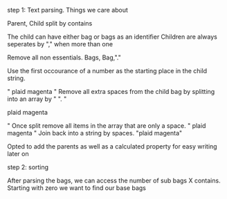 step 1:
Text parsing. Things we care about

Parent, Child split by contains

The child can have either bag or bags as an identifier 
Children are always seperates by "," when more than one

Remove all non essentials. Bags, Bag,"."

Use the first occourance of a number as the starting place in the child string.

" plaid magenta "
Remove all extra spaces from the child bag by splitting into an array by " ".
"

plaid
magenta

"
Once split remove all items in the array that are only a space.
"
plaid
magenta
"
Join back into a string by spaces. 
"plaid magenta"

Opted to add the parents as well as a calculated property for easy writing later on

step 2: sorting

After parsing the bags, we can access the number of sub bags X contains. Starting with zero we want to find our base bags
